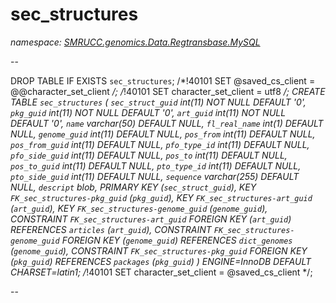 ﻿# sec_structures
_namespace: [SMRUCC.genomics.Data.Regtransbase.MySQL](./index.md)_

--
 
 DROP TABLE IF EXISTS `sec_structures`;
 /*!40101 SET @saved_cs_client = @@character_set_client */;
 /*!40101 SET character_set_client = utf8 */;
 CREATE TABLE `sec_structures` (
 `sec_struct_guid` int(11) NOT NULL DEFAULT '0',
 `pkg_guid` int(11) NOT NULL DEFAULT '0',
 `art_guid` int(11) NOT NULL DEFAULT '0',
 `name` varchar(50) DEFAULT NULL,
 `fl_real_name` int(1) DEFAULT NULL,
 `genome_guid` int(11) DEFAULT NULL,
 `pos_from` int(11) DEFAULT NULL,
 `pos_from_guid` int(11) DEFAULT NULL,
 `pfo_type_id` int(11) DEFAULT NULL,
 `pfo_side_guid` int(11) DEFAULT NULL,
 `pos_to` int(11) DEFAULT NULL,
 `pos_to_guid` int(11) DEFAULT NULL,
 `pto_type_id` int(11) DEFAULT NULL,
 `pto_side_guid` int(11) DEFAULT NULL,
 `sequence` varchar(255) DEFAULT NULL,
 `descript` blob,
 PRIMARY KEY (`sec_struct_guid`),
 KEY `FK_sec_structures-pkg_guid` (`pkg_guid`),
 KEY `FK_sec_structures-art_guid` (`art_guid`),
 KEY `FK_sec_structures-genome_guid` (`genome_guid`),
 CONSTRAINT `FK_sec_structures-art_guid` FOREIGN KEY (`art_guid`) REFERENCES `articles` (`art_guid`),
 CONSTRAINT `FK_sec_structures-genome_guid` FOREIGN KEY (`genome_guid`) REFERENCES `dict_genomes` (`genome_guid`),
 CONSTRAINT `FK_sec_structures-pkg_guid` FOREIGN KEY (`pkg_guid`) REFERENCES `packages` (`pkg_guid`)
 ) ENGINE=InnoDB DEFAULT CHARSET=latin1;
 /*!40101 SET character_set_client = @saved_cs_client */;
 
 --




